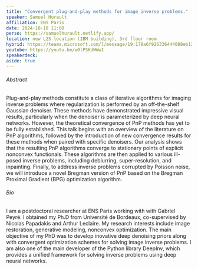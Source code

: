 ```yaml
---
title: "Convergent plug-and-play methods for image inverse problems."
speaker: Samuel Hurault
affiliation: ENS Paris
date: 2024-10-18 11:00
perso: https://samuelhurault.netlify.app/
location: new L2S location (IBM building), 3rd floor room
hybrid: https://teams.microsoft.com/l/message/19:178a6f926336444088eb120e42476f36@thread.tacv2/1726688296402?tenantId=61f3e3b8-9b52-433a-a4eb-c67334ce54d5&groupId=10a5c9c7-b271-4ee5-b8eb-3a741d9d89a0&parentMessageId=1726688296402&teamName=S%C2%B3%20Seminar&channelName=General&createdTime=1726688296402
youtube: https://youtu.be/w0lPSKdWWwI
speakerdeck: 
aside: true
---
```


<div style="text-align:center">
<script async class="speakerdeck-embed" data-id="9517ba5b18954595a29c186a5e6df5b7" data-ratio="1.33333333333333" src="//speakerdeck.com/assets/embed.js"></script></div>


###### Abstract
Plug-and-play methods constitute a class of iterative algorithms for
imaging inverse problems where regularization is performed by an
off-the-shelf Gaussian denoiser. These methods have demonstrated
impressive visual results, particularly when the denoiser is parameterized
by deep neural networks. However, the theoretical convergence of PnP
methods has yet to be fully established. This talk begins with an overview
of the literature on PnP algorithms, followed by the introduction of new
convergence results for these methods when paired with specific denoisers.
Our analysis shows that the resulting PnP algorithms converge to
stationary points of explicit nonconvex functionals. These algorithms are
then applied to various ill-posed inverse problems, including deblurring,
super-resolution, and inpainting. Finally, to address inverse problems
corrupted by Poisson noise, we will introduce a novel Bregman version of
PnP based on the Bregman Proximal Gradient (BPG) optimization algorithm.


###### Bio
I am a postdoctoral researcher at ENS Paris working with with Gabriel Peyré.
I obtained my Ph.D from Université de Bordeaux, co-supervised by Nicolas Papadakis and Arthur Leclaire.
My research interests include image restoration, generative modeling, nonconvex optimization.
The main objective of my PhD was to develop inovative deep denoising priors along with convergent optimization schemes for solving image inverse problems.
I am also one of the main developer of the Python library DeepInv, which provides a unified framework for solving inverse problems using deep neural networks.
